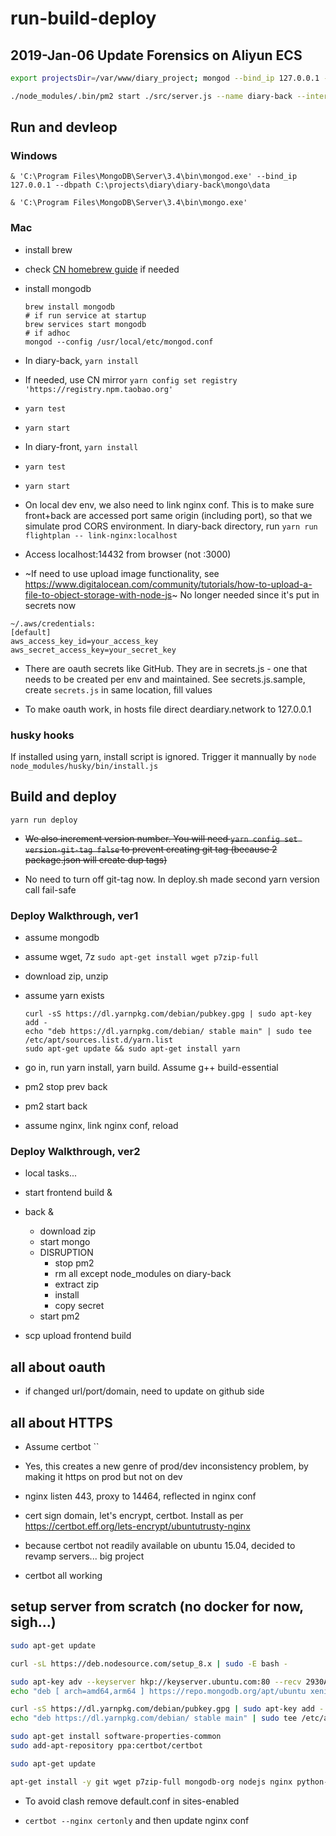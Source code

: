 # run-build-deploy

## 2019-Jan-06 Update Forensics on Aliyun ECS
```bash
export projectsDir=/var/www/diary_project; mongod --bind_ip 127.0.0.1 --fork --dbpath ${projectsDir}/diary-data/mongo/data --logpath ${projectsDir}/diary-data/mongod.log

./node_modules/.bin/pm2 start ./src/server.js --name diary-back --interpreter=$(which node)
```

## Run and devleop

### Windows

`& 'C:\Program Files\MongoDB\Server\3.4\bin\mongod.exe' --bind_ip 127.0.0.1 --dbpath C:\projects\diary\diary-back\mongo\data`

`& 'C:\Program Files\MongoDB\Server\3.4\bin\mongo.exe'`

### Mac

- install brew

- check [CN homebrew guide](./cn-homebrew) if needed

- install mongodb
  ```
  brew install mongodb
  # if run service at startup
  brew services start mongodb
  # if adhoc
  mongod --config /usr/local/etc/mongod.conf
  ```

- In diary-back, `yarn install`

- If needed, use CN mirror
  `yarn config set registry 'https://registry.npm.taobao.org'`

- `yarn test`

- `yarn start`

- In diary-front, `yarn install`

- `yarn test`

- `yarn start`

- On local dev env, we also need to link nginx conf. This is to make sure front+back are accessed port same origin (including port), so that we simulate prod CORS environment. In diary-back directory, run `yarn run flightplan -- link-nginx:localhost`

- Access localhost:14432 from browser (not :3000)

- ~If need to use upload image functionality, see https://www.digitalocean.com/community/tutorials/how-to-upload-a-file-to-object-storage-with-node-js~ No longer needed since it's put in secrets now

```
~/.aws/credentials:
[default]
aws_access_key_id=your_access_key
aws_secret_access_key=your_secret_key
```

- There are oauth secrets like GitHub. They are in secrets.js - one that needs to be created per env and maintained. See secrets.js.sample, create `secrets.js` in same location, fill values

- To make oauth work, in hosts file direct deardiary.network to 127.0.0.1

### husky hooks

If installed using yarn, install script is ignored. Trigger it mannually by `node node_modules/husky/bin/install.js`

## Build and deploy

`yarn run deploy`

- ~~We also increment version number. You will need `yarn config set version-git-tag false` to prevent creating git tag (because 2 package.json will create dup tags)~~

- No need to turn off git-tag now. In deploy.sh made second yarn version call fail-safe

### Deploy Walkthrough, ver1

- assume mongodb

- assume wget, 7z
  `sudo apt-get install wget p7zip-full`

- download zip, unzip

- assume yarn exists
  ```
  curl -sS https://dl.yarnpkg.com/debian/pubkey.gpg | sudo apt-key add -
  echo "deb https://dl.yarnpkg.com/debian/ stable main" | sudo tee /etc/apt/sources.list.d/yarn.list
  sudo apt-get update && sudo apt-get install yarn
  ```

- go in, run yarn install, yarn build. Assume g++ build-essential

- pm2 stop prev back

- pm2 start back

- assume nginx, link nginx conf, reload

### Deploy Walkthrough, ver2

- local tasks...

- start frontend build &

- back &
  - download zip
  - start mongo
  - DISRUPTION
    - stop pm2
    - rm all except node_modules on diary-back
    - extract zip
    - install
    - copy secret
  - start pm2

- scp upload frontend build

## all about oauth

- if changed url/port/domain, need to update on github side

## all about HTTPS

- Assume certbot ``

- Yes, this creates a new genre of prod/dev inconsistency problem, by making it https on prod but not on dev

- nginx listen 443, proxy to 14464, reflected in nginx conf

- cert sign domain, let's encrypt, certbot. Install as per https://certbot.eff.org/lets-encrypt/ubuntutrusty-nginx

- because certbot not readily available on ubuntu 15.04, decided to revamp servers... big project

- certbot all working

## setup server from scratch (no docker for now, sigh...)

```bash
sudo apt-get update

curl -sL https://deb.nodesource.com/setup_8.x | sudo -E bash -

sudo apt-key adv --keyserver hkp://keyserver.ubuntu.com:80 --recv 2930ADAE8CAF5059EE73BB4B58712A2291FA4AD5
echo "deb [ arch=amd64,arm64 ] https://repo.mongodb.org/apt/ubuntu xenial/mongodb-org/3.6 multiverse" | sudo tee /etc/apt/sources.list.d/mongodb-org-3.6.list

curl -sS https://dl.yarnpkg.com/debian/pubkey.gpg | sudo apt-key add -
echo "deb https://dl.yarnpkg.com/debian/ stable main" | sudo tee /etc/apt/sources.list.d/yarn.list

sudo apt-get install software-properties-common
sudo add-apt-repository ppa:certbot/certbot

sudo apt-get update

apt-get install -y git wget p7zip-full mongodb-org nodejs nginx python-certbot-nginx yarn g++ build-essential
```

- To avoid clash remove default.conf in sites-enabled

- `certbot --nginx certonly` and then update nginx conf
